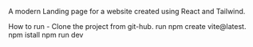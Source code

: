 A modern Landing page for a website created using React and Tailwind.

How to run -
    Clone the project from git-hub.
    run npm create vite@latest.
    npm istall 
    npm run dev


